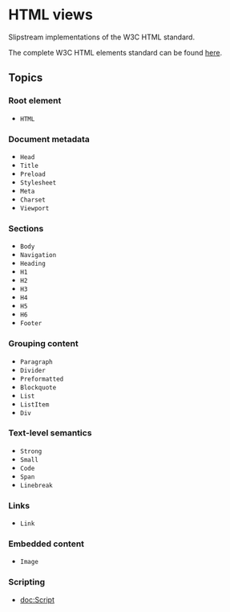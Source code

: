 # HTML views

Slipstream implementations of the W3C HTML standard.

The complete W3C HTML elements standard can be found [here](https://html.spec.whatwg.org/multipage/#toc-semantics).

## Topics

### Root element

- ``HTML``

### Document metadata

- ``Head``
- ``Title``
- ``Preload``
- ``Stylesheet``
- ``Meta``
- ``Charset``
- ``Viewport``

### Sections

- ``Body``
- ``Navigation``
- ``Heading``
- ``H1``
- ``H2``
- ``H3``
- ``H4``
- ``H5``
- ``H6``
- ``Footer``

### Grouping content

- ``Paragraph``
- ``Divider``
- ``Preformatted``
- ``Blockquote``
- ``List``
- ``ListItem``
- ``Div``

### Text-level semantics

- ``Strong``
- ``Small``
- ``Code``
- ``Span``
- ``Linebreak``

### Links

- ``Link``

### Embedded content

- ``Image``

### Scripting

- <doc:Script>
